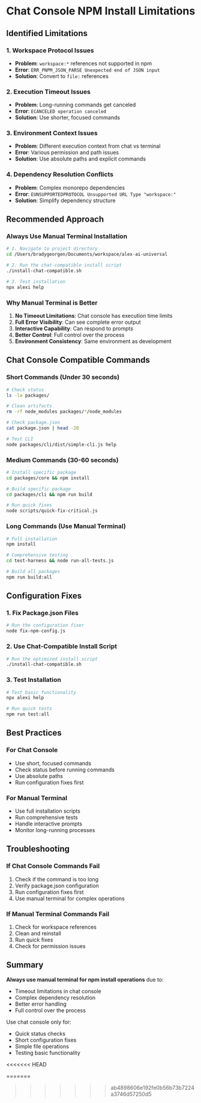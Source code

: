 # Chat Console NPM Install Limitations

## Identified Limitations

### 1. **Workspace Protocol Issues**
- **Problem**: `workspace:*` references not supported in npm
- **Error**: `ERR_PNPM_JSON_PARSE Unexpected end of JSON input`
- **Solution**: Convert to `file:` references

### 2. **Execution Timeout Issues**
- **Problem**: Long-running commands get canceled
- **Error**: `ECANCELED operation canceled`
- **Solution**: Use shorter, focused commands

### 3. **Environment Context Issues**
- **Problem**: Different execution context from chat vs terminal
- **Error**: Various permission and path issues
- **Solution**: Use absolute paths and explicit commands

### 4. **Dependency Resolution Conflicts**
- **Problem**: Complex monorepo dependencies
- **Error**: `EUNSUPPORTEDPROTOCOL Unsupported URL Type "workspace:"`
- **Solution**: Simplify dependency structure

## Recommended Approach

### **Always Use Manual Terminal Installation**

```bash
# 1. Navigate to project directory
cd /Users/bradygeorgen/Documents/workspace/alex-ai-universal

# 2. Run the chat-compatible install script
./install-chat-compatible.sh

# 3. Test installation
npx alexi help
```

### **Why Manual Terminal is Better**

1. **No Timeout Limitations**: Chat console has execution time limits
2. **Full Error Visibility**: Can see complete error output
3. **Interactive Capability**: Can respond to prompts
4. **Better Control**: Full control over the process
5. **Environment Consistency**: Same environment as development

## Chat Console Compatible Commands

### **Short Commands (Under 30 seconds)**
```bash
# Check status
ls -la packages/

# Clean artifacts
rm -rf node_modules packages/*/node_modules

# Check package.json
cat package.json | head -20

# Test CLI
node packages/cli/dist/simple-cli.js help
```

### **Medium Commands (30-60 seconds)**
```bash
# Install specific package
cd packages/core && npm install

# Build specific package
cd packages/cli && npm run build

# Run quick fixes
node scripts/quick-fix-critical.js
```

### **Long Commands (Use Manual Terminal)**
```bash
# Full installation
npm install

# Comprehensive testing
cd test-harness && node run-all-tests.js

# Build all packages
npm run build:all
```

## Configuration Fixes

### **1. Fix Package.json Files**
```bash
# Run the configuration fixer
node fix-npm-config.js
```

### **2. Use Chat-Compatible Install Script**
```bash
# Run the optimized install script
./install-chat-compatible.sh
```

### **3. Test Installation**
```bash
# Test basic functionality
npx alexi help

# Run quick tests
npm run test:all
```

## Best Practices

### **For Chat Console**
- Use short, focused commands
- Check status before running commands
- Use absolute paths
- Run configuration fixes first

### **For Manual Terminal**
- Use full installation scripts
- Run comprehensive tests
- Handle interactive prompts
- Monitor long-running processes

## Troubleshooting

### **If Chat Console Commands Fail**
1. Check if the command is too long
2. Verify package.json configuration
3. Run configuration fixes first
4. Use manual terminal for complex operations

### **If Manual Terminal Commands Fail**
1. Check for workspace references
2. Clean and reinstall
3. Run quick fixes
4. Check for permission issues

## Summary

**Always use manual terminal for npm install operations** due to:
- Timeout limitations in chat console
- Complex dependency resolution
- Better error handling
- Full control over the process

Use chat console only for:
- Quick status checks
- Short configuration fixes
- Simple file operations
- Testing basic functionality



<<<<<<< HEAD

=======
>>>>>>> ab4898606e192fe0b56b73b7224a3746d57250d5
